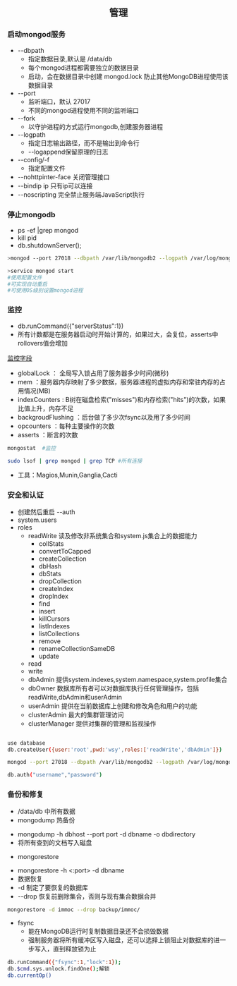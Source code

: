## <center>管理</center>

### 启动mongod服务
* --dbpath
  - 指定数据目录,默认是 /data/db
  - 每个mongod进程都需要独立的数据目录
  - 启动，会在数据目录中创建 mongod.lock 防止其他MongoDB进程使用该数据目录
* --port
  - 监听端口，默认 27017
  - 不同的mongod进程使用不同的监听端口
* --fork
  - 以守护进程的方式运行mongodb,创建服务器进程
* --logpath
  - 指定日志输出路径，而不是输出到命令行
  - --logappend保留原理的日志
* --config/-f
  - 指定配置文件
* --nohttpinter-face 关闭管理接口
* --bindip ip 只有ip可以连接
* --noscripting 完全禁止服务端JavaScript执行
### 停止mongodb
* ps -ef |grep  mongod
* kill pid  
* db.shutdownServer();

```sh
>mongod --port 27018 --dbpath /var/lib/mongodb2 --logpath /var/log/mongodb2/mongodb.log --fork

>service mongod start 
#使用配置文件
#可实现自动重启
#可使用OS级别设置mongod进程
```

### 监控
* db.runCommand({"serverStatus":1})
* 所有计数都是在服务器启动时开始计算的，如果过大，会复位，asserts中rollovers值会增加

[监控字段](serverStatus.json)

* globalLock ： 全局写入锁占用了服务器多少时间(微秒)
* mem ：服务器内存映射了多少数据，服务器进程的虚拟内存和常驻内存的占用情况(MB)
* indexCounters : B树在磁盘检索("misses")和内存检索("hits")的次数，如果比值上升，内存不足
* backgroudFlushing ：后台做了多少次fsync以及用了多少时间
* opcounters ：每种主要操作的次数
* asserts ：断言的次数

```sh
mongostat  #监控

sudo lsof | grep mongod | grep TCP #所有连接
```

* 工具：Magios,Munin,Ganglia,Cacti

### 安全和认证
* 创建然后重启 --auth
* system.users
* roles
  - readWrite 读及修改非系统集合和system.js集合上的数据能力
    -  collStats
    -  convertToCapped
    -  createCollection
    -  dbHash
    -  dbStats
    -  dropCollection
    -  createIndex
    -  dropIndex
    -  find
    -  insert
    -  killCursors
    -  listIndexes
    -  listCollections
    -  remove
    -  renameCollectionSameDB
    -  update
  - read
  - write
  - dbAdmin 提供system.indexes,system.namespace,system.profile集合
  - dbOwner 数据库所有者可以对数据库执行任何管理操作，包括readWrite,dbAdmin和userAdmin
  - userAdmin 提供在当前数据库上创建和修改角色和用户的功能
  - clusterAdmin 最大的集群管理访问
  - clusterManager 提供对集群的管理和监视操作
```sh

use database
db.createUser({user:'root',pwd:'wsy',roles:['readWrite','dbAdmin']})

mongod --port 27018 --dbpath /var/lib/mongodb2 --logpath /var/log/mongodb2/mongodb.log --fork --auth

db.auth("username","password")
```

### 备份和修复
* /data/db 中所有数据
* mongodump 热备份
 - mongodump -h dbhost --port port  -d dbname -o dbdirectory
 - 将所有查到的文档写入磁盘
* mongorestore
 - mongorestore -h <hostname><:port> -d dbname <path>
 - 数据恢复
 - -d 制定了要恢复的数据库
 - --drop 恢复前删除集合，否则与现有集合数据合并
```sh
mongorestore -d immoc --drop backup/immoc/
```

* fsync 
  - 能在MongoDB运行时复制数据目录还不会损毁数据
  - 强制服务器将所有缓冲区写入磁盘，还可以选择上锁阻止对数据库的进一步写入，直到释放锁为止
```sh
db.runCommand({"fsync":1,"lock":1});
db.$cmd.sys.unlock.findOne();解锁
db.currentOp()
```